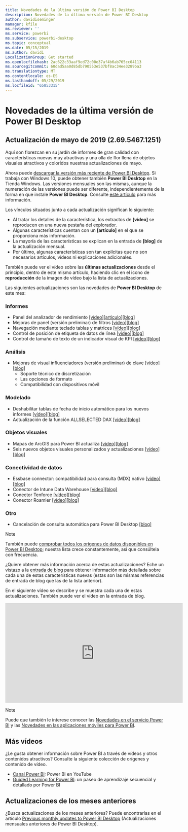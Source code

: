 ```yaml
---
title: Novedades de la última versión de Power BI Desktop
description: Novedades de la última versión de Power BI Desktop
author: davidiseminger
manager: kfile
ms.reviewer: ''
ms.service: powerbi
ms.subservice: powerbi-desktop
ms.topic: conceptual
ms.date: 05/15/2019
ms.author: davidi
LocalizationGroup: Get started
ms.openlocfilehash: 2ac622c33aaf9ed72c00e37af4b6ab765cc04113
ms.sourcegitcommit: 60dad5aa0d85db790553e537bf8ac34ee3289ba3
ms.translationtype: MT
ms.contentlocale: es-ES
ms.lasthandoff: 05/29/2019
ms.locfileid: "65853315"
---
```

# <a name="whats-new-in-the-latest-power-bi-desktop-update"></a>Novedades de la última versión de Power BI Desktop 

## <a name="may-2019-update-26954671251"></a>Actualización de mayo de 2019 (2.69.5467.1251)

Aquí son florezcan en su jardín de informes de gran calidad con características nuevas muy atractivas y una olla de flor llena de objetos visuales atractivos y coloridos nuestras actualizaciones de mayo. 

Ahora puede [descargar la versión más reciente de Power BI Desktop](https://powerbi.microsoft.com/desktop). Si trabaja con Windows 10, puede obtener también **Power BI Desktop** en la Tienda Windows. Las versiones mensuales son las mismas, aunque la numeración de las versiones puede ser diferente, independientemente de la forma en que instale **Power BI Desktop**. Consulte [este artículo](desktop-get-the-desktop.md) para más información. 

Los vínculos situados junto a cada actualización significan lo siguiente:

* Al tratar los detalles de la característica, los extractos de **[vídeo]** se reproducen en una nueva pestaña del explorador.
* Algunas características cuentan con un **[artículo]** en el que se proporciona más información.
* La mayoría de las características se explican en la entrada de **[blog]** de la actualización mensual.
* Por último, algunas características son tan explícitas que no son necesarios artículos, vídeos ni explicaciones adicionales.

También puede ver el vídeo sobre las **últimas actualizaciones** desde el principio, dentro de este mismo artículo, haciendo clic en el icono de **reproducción** de la imagen de vídeo bajo la lista de actualizaciones.

Las siguientes actualizaciones son las novedades de **Power BI Desktop** de este mes:

### <a name="reporting"></a>Informes
* Panel del analizador de rendimiento [[vídeo]](https://youtu.be/O8GlHDz8xUQ?t=10)[[artículo]](desktop-performance-analyzer.md)[[blog]    ](https://powerbi.microsoft.com/blog/power-bi-desktop-may-2019-feature-summary/#perfAnalyzer) 
* Mejoras de panel (versión preliminar) de filtros [[vídeo]](https://youtu.be/O8GlHDz8xUQ?t=377)[[blog]  ](https://powerbi.microsoft.com/blog/power-bi-desktop-may-2019-feature-summary/#filterPane)
* Navegación mediante teclado tablas y matrices [[vídeo]](https://youtu.be/O8GlHDz8xUQ?t=518)[[blog]  ](https://powerbi.microsoft.com/blog/power-bi-desktop-may-2019-feature-summary/#accessibility)
* Control de posición de etiqueta de datos de línea [[vídeo]](https://youtu.be/O8GlHDz8xUQ?t=572)[[blog]  ](https://powerbi.microsoft.com/blog/power-bi-desktop-may-2019-feature-summary/#dataLabels)
* Control de tamaño de texto de un indicador visual de KPI [[vídeo]](https://youtu.be/O8GlHDz8xUQ?t=664)[[blog]  ](https://powerbi.microsoft.com/blog/power-bi-desktop-may-2019-feature-summary/#kpi)


### <a name="analytics"></a>Análisis
* Mejoras de visual influenciadores (versión preliminar) de clave [[vídeo]](https://youtu.be/O8GlHDz8xUQ?t=717)[[blog]  ](https://powerbi.microsoft.com/blog/power-bi-desktop-may-2019-feature-summary/#keyInfluencers) 
    * Soporte técnico de discretización 
    * Las opciones de formato
    * Compatibilidad con dispositivos móvil


### <a name="modeling"></a>Modelado
* Deshabilitar tablas de fecha de inicio automático para los nuevos informes [[vídeo]](https://youtu.be/O8GlHDz8xUQ?t=984)[[blog]  ](https://powerbi.microsoft.com/blog/power-bi-desktop-may-2019-feature-summary/#autoDate) 
* Actualización de la función ALLSELECTED DAX [[vídeo]](https://youtu.be/O8GlHDz8xUQ?t=1080)[[blog]  ](https://powerbi.microsoft.com/blog/power-bi-desktop-may-2019-feature-summary/#dax) 


### <a name="visuals"></a>Objetos visuales
* Mapas de ArcGIS para Power BI actualiza [[vídeo]](https://youtu.be/O8GlHDz8xUQ?t=1093)[[blog]  ](https://powerbi.microsoft.com/blog/power-bi-desktop-may-2019-feature-summary/#esri) 
* Seis nuevos objetos visuales personalizados y actualizaciones [[vídeo]](https://youtu.be/O8GlHDz8xUQ?t=1199)[[blog]  ](https://powerbi.microsoft.com/blog/power-bi-desktop-may-2019-feature-summary/#mapbox) 


### <a name="data-connectivity"></a>Conectividad de datos
* Essbase connector: compatibilidad para consulta (MDX) nativo [[vídeo]](https://youtu.be/O8GlHDz8xUQ?t=2518)[[blog]  ](https://powerbi.microsoft.com/blog/power-bi-desktop-may-2019-feature-summary/#essbase) 
* Conector de Intune Data Warehouse [[vídeo]](https://youtu.be/O8GlHDz8xUQ?t=2538)[[blog]   ](https://powerbi.microsoft.com/blog/power-bi-desktop-may-2019-feature-summary/#intune) 
* Conector Tenforce [[vídeo]](https://youtu.be/O8GlHDz8xUQ?t=2560)[[blog]  ](https://powerbi.microsoft.com/blog/power-bi-desktop-may-2019-feature-summary/#tenforce) 
* Conector Roamler [[vídeo]](https://youtu.be/O8GlHDz8xUQ?t=2596)[[blog]  ](https://powerbi.microsoft.com/blog/power-bi-desktop-may-2019-feature-summary/#roamler) 


### <a name="other"></a>Otro
* Cancelación de consulta automática para Power BI Desktop [[blog]](https://powerbi.microsoft.com/blog/power-bi-desktop-may-2019-feature-summary/#queryCancellation) 

> [!NOTE]
> También puede [comprobar todos los orígenes de datos disponibles en Power BI Desktop](desktop-data-sources.md); nuestra lista crece constantemente, así que consúltela con frecuencia.

¿Quiere obtener más información acerca de estas actualizaciones? Eche un vistazo a la [entrada de blog](https://powerbi.microsoft.com/blog/power-bi-desktop-may-2019-feature-summary/) para obtener información más detallada sobre cada una de estas características nuevas (estas son las mismas referencias de entrada de blog que las de la lista anterior).


En el siguiente vídeo se describe y se muestra cada una de estas actualizaciones. También puede ver el vídeo en la entrada de blog.

<iframe width="560" height="315" src="https://www.youtube.com/embed/O8GlHDz8xUQ" frameborder="0" allow="accelerometer; autoplay; encrypted-media; gyroscope; picture-in-picture" allowfullscreen></iframe>

> [!NOTE]
> Puede que también le interese conocer las [Novedades en el servicio Power BI](service-whats-new.md) y las [Novedades en las aplicaciones móviles para Power BI](consumer/mobile/mobile-whats-new-in-the-mobile-apps.md).

## <a name="more-videos"></a>Más vídeos

¿Le gusta obtener información sobre Power BI a través de vídeos y otros contenidos atractivos? Consulte la siguiente colección de orígenes y contenido de vídeo.

-   [Canal Power BI](https://www.youtube.com/user/mspowerbi): Power BI en YouTube
-   [Guided Learning for Power BI](https://powerbi.microsoft.com/guided-learning/): un paseo de aprendizaje secuencial y detallado por Power BI

## <a name="previous-months-updates"></a>Actualizaciones de los meses anteriores

¿Busca actualizaciones de los meses anteriores? Puede encontrarlas en el artículo [Previous monthly updates to Power BI Desktop](desktop-latest-update-archive.md) (Actualizaciones mensuales anteriores de Power BI Desktop).
